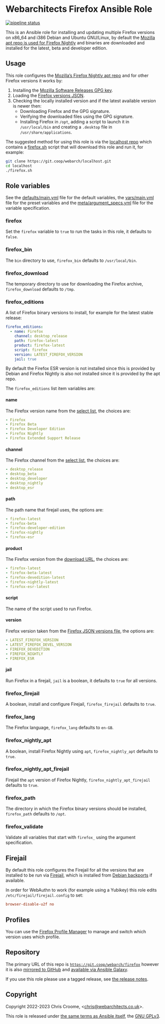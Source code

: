 # Webarchitects Firefox Ansible Role

[![pipeline status](https://git.coop/webarch/firefox/badges/main/pipeline.svg)](https://git.coop/webarch/firefox/-/commits/main)

This is an Ansible role for installing and updating multiple Firefox versions on x86_64 and i386 Debian and Ubuntu GNU/Linux, by default the [Mozilla apt repo is used for Firefox Nightly](https://blog.nightly.mozilla.org/2023/10/30/introducing-mozillas-firefox-nightly-deb-packages-for-debian-based-linux-distributions/) and binaries are downloaded and installed for the latest, beta and developer edition.

## Usage

This role configures the [Mozilla’s Firefox Nightly apt repo](https://blog.nightly.mozilla.org/2023/10/30/introducing-mozillas-firefox-nightly-deb-packages-for-debian-based-linux-distributions/) and for other Firefox versions it works by:

1. Installing the [Mozilla Software Releases GPG key](https://blog.mozilla.org/security/2023/05/11/updated-gpg-key-for-signing-firefox-releases/).
2. Loading the [Firefox versions JSON](https://product-details.mozilla.org/1.0/firefox_versions.json).
3. Checking the locally installed version and if the latest available version is newer then:
   - Downloading Firefox and the GPG signature.
   - Verifying the downloaded files using the GPG signature.
   - Installing Firefox in `/opt`, adding a script to launch it in `/usr/local/bin` and creating a `.desktop` file in `/usr/share/applications`.

The suggested method for using this role is via the [localhost repo](https://git.coop/webarch/localhost) which contains a [firefox.sh](https://git.coop/webarch/localhost/-/blob/main/firefox.sh) script that will download this role and run it, for example:

```bash
git clone https://git.coop/webarch/localhost.git
cd localhost
./firefox.sh
```

## Role variables

See the [defaults/main.yml](defaults/main.yml) file for the default variables, the [vars/main.yml](vars/main.yml) file for the preset variables and the [meta/argument_specs.yml](meta/argument_specs.yml) file for the variable specification.

### firefox

Set the `firefox` variable to `true` to run the tasks in this role, it defaults to `false`.

### firefox_bin

The `bin` directory to use, `firefox_bin` defaults to `/usr/local/bin`.

### firefox_download

The temporary directory to use for downloading the Firefox archive, `firefox_download` defaults to `/tmp`.

### firefox_editions

A list of Firefox binary versions to install, for example for the latest stable release:

```yaml
firefox_editions:
  - name: Firefox
    channel: desktop_release
    path: firefox-latest
    product: firefox-latest
    script: firefox
    version: LATEST_FIREFOX_VERSION
    jail: true
```

By default the Firefox ESR version is not installed since this is provided by Debian and Firefox Nightly is also not installed since it is provided by the apt repo.

The `firefox_editions` list item variables are:

#### name

The Firefox version name from the [select list](https://www.mozilla.org/en-GB/firefox/all/), the choices are:

```yaml
- Firefox
- Firefox Beta
- Firefox Developer Edition
- Firefox Nightly
- Firefox Extended Support Release
```

#### channel

The Firefox channel from the [select list](https://www.mozilla.org/en-GB/firefox/all/), the choices are:

```yaml
- desktop_release
- desktop_beta
- desktop_developer
- desktop_nightly
- desktop_esr
```

#### path

The path name that firejail uses, the options are:

```yaml
- firefox-latest
- firefox-beta
- firefox-developer-edition
- firefox-nightly
- firefox-esr
```

#### product

The Firefox version from the [download URL](https://www.mozilla.org/en-GB/firefox/all/), the choices are:

```yaml
- firefox-latest
- firefox-beta-latest
- firefox-devedition-latest
- firefox-nightly-latest
- firefox-esr-latest
```

#### script

The name of the script used to run Firefox.

#### version

Firefox version taken from the [Firefox JSON versions file](https://product-details.mozilla.org/1.0/firefox_versions.json), the options are:

```yaml
- LATEST_FIREFOX_VERSION
- LATEST_FIREFOX_DEVEL_VERSION
- FIREFOX_DEVEDITION
- FIREFOX_NIGHTLY
- FIREFOX_ESR
```

#### jail

Run Firefox in a firejail, `jail` is a boolean, it defaults to `true` for all versions.

### firefox_firejail

A boolean, install and configure Firejail, `firefox_firejail` defaults to `true`.

### firefox_lang

The Firefox language, `firefox_lang` defaults to `en-GB`.

### firefox_nightly_apt

A boolean, install Firefox Nightly using `apt`, `firefox_nightly_apt` defaults to `true`.

### firefox_nightly_apt_firejail

Firejail the `apt` version of Firefox Nightly, `firefox_nightly_apt_firejail` defaults to `true`.

### firefox_path

The directory in which the Firefox binary versions should be installed, `firefox_path` defaults to `/opt`.

### firefox_validate

Validate all variables that start with `firefox_` using the argument specification.

## Firejail

By default this role configures the Firejail for all the versions that are installed to be run via [Firejail](https://github.com/netblue30/firejail), which is installed from [Debian backports](https://backports.debian.org/) if available.

In order for WebAuthn to work (for example using a Yubikey) this role edits `/etc/firejail/firejail.config` to set:

```ini
browser-disable-u2f no
```

## Profiles

You can use the [Firefox Profile Manager](https://support.mozilla.org/en-US/kb/profile-manager-create-remove-switch-firefox-profiles) to manage and switch which version uses which profile.

## Repository

The primary URL of this repo is [`https://git.coop/webarch/firefox`](https://git.coop/chriscroome/firefox) however it is also [mirrored to GitHub](https://github.com/chriscroome/ansible-role-firefox) and [available via Ansible Galaxy](https://galaxy.ansible.com/chriscroome/firefox).

If you use this role please use a tagged release, see [the release notes](https://git.coop/webarch/firefox/-/releases).

## Copyright

Copyright 2022-2023 Chris Croome, &lt;[chris@webarchitects.co.uk](mailto:chris@webarchitects.co.uk)&gt;.

This role is released under [the same terms as Ansible itself](https://github.com/ansible/ansible/blob/devel/COPYING), the [GNU GPLv3](LICENSE).

